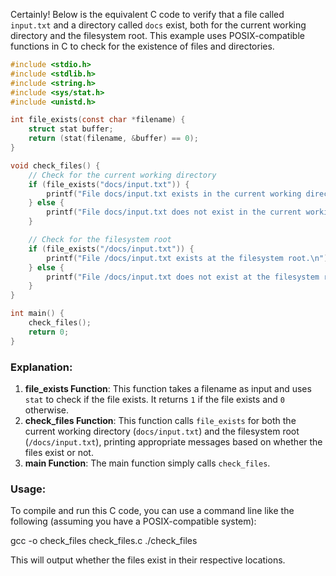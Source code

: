  Certainly! Below is the equivalent C code to verify that a file called `input.txt` and a directory called `docs` exist, both for the current working directory and the filesystem root. This example uses POSIX-compatible functions in C to check for the existence of files and directories.

```c
#include <stdio.h>
#include <stdlib.h>
#include <string.h>
#include <sys/stat.h>
#include <unistd.h>

int file_exists(const char *filename) {
    struct stat buffer;
    return (stat(filename, &buffer) == 0);
}

void check_files() {
    // Check for the current working directory
    if (file_exists("docs/input.txt")) {
        printf("File docs/input.txt exists in the current working directory.\n");
    } else {
        printf("File docs/input.txt does not exist in the current working directory.\n");
    }

    // Check for the filesystem root
    if (file_exists("/docs/input.txt")) {
        printf("File /docs/input.txt exists at the filesystem root.\n");
    } else {
        printf("File /docs/input.txt does not exist at the filesystem root.\n");
    }
}

int main() {
    check_files();
    return 0;
}
```

### Explanation:
1. **file_exists Function**: This function takes a filename as input and uses `stat` to check if the file exists. It returns `1` if the file exists and `0` otherwise.
2. **check_files Function**: This function calls `file_exists` for both the current working directory (`docs/input.txt`) and the filesystem root (`/docs/input.txt`), printing appropriate messages based on whether the files exist or not.
3. **main Function**: The main function simply calls `check_files`.

### Usage:
To compile and run this C code, you can use a command line like the following (assuming you have a POSIX-compatible system):

gcc -o check_files check_files.c
./check_files


This will output whether the files exist in their respective locations.
